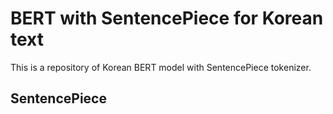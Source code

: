 # BERT with SentencePiece for Korean text
This is a repository of Korean BERT model with SentencePiece tokenizer.

## SentencePiece
